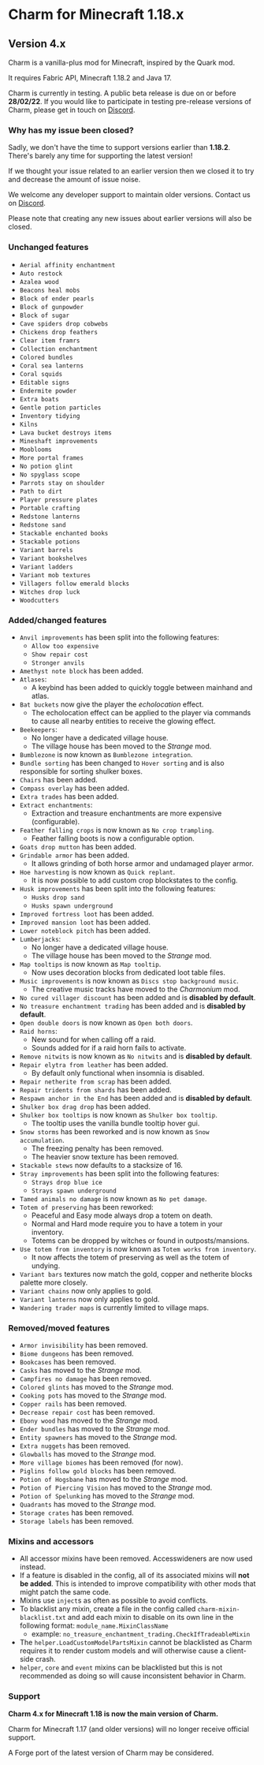 # Charm for Minecraft 1.18.x

## Version 4.x
Charm is a vanilla-plus mod for Minecraft, inspired by the Quark mod.

It requires Fabric API, Minecraft 1.18.2 and Java 17.

Charm is currently in testing.  A public beta release is due on or before **28/02/22**.
If you would like to participate in testing pre-release versions of Charm, please get in touch on [Discord](https://discord.gg/ZxH7Jred).

### Why has my issue been closed?
Sadly, we don't have the time to support versions earlier than **1.18.2**.  There's barely any time for supporting the latest version!

If we thought your issue related to an earlier version then we closed it to try and decrease the amount of issue noise.

We welcome any developer support to maintain older versions. Contact us on [Discord](https://discord.gg/ZxH7Jred).

Please note that creating any new issues about earlier versions will also be closed.

### Unchanged features
* `Aerial affinity enchantment`
* `Auto restock`
* `Azalea wood`
* `Beacons heal mobs`
* `Block of ender pearls`
* `Block of gunpowder`
* `Block of sugar`
* `Cave spiders drop cobwebs`
* `Chickens drop feathers`
* `Clear item framrs`
* `Collection enchantment`
* `Colored bundles`
* `Coral sea lanterns`
* `Coral squids`
* `Editable signs`
* `Endermite powder`
* `Extra boats`
* `Gentle potion particles`
* `Inventory tidying`
* `Kilns`
* `Lava bucket destroys items`
* `Mineshaft improvements`
* `Mooblooms`
* `More portal frames`
* `No potion glint`
* `No spyglass scope`
* `Parrots stay on shoulder`
* `Path to dirt`
* `Player pressure plates`
* `Portable crafting`
* `Redstone lanterns`
* `Redstone sand`
* `Stackable enchanted books`
* `Stackable potions`
* `Variant barrels`
* `Variant bookshelves`
* `Variant ladders`
* `Variant mob textures`
* `Villagers follow emerald blocks`
* `Witches drop luck`
* `Woodcutters`


### Added/changed features
* `Anvil improvements` has been split into the following features:
  * `Allow too expensive`
  * `Show repair cost`
  * `Stronger anvils`
* `Amethyst note block` has been added.
* `Atlases`:
  * A keybind has been added to quickly toggle between mainhand and atlas.
* `Bat buckets` now give the player the *echolocation* effect.
  * The echolocation effect can be applied to the player via commands to cause all nearby entities to receive the glowing effect.
* `Beekeepers`:
  * No longer have a dedicated village house.
  * The village house has been moved to the *Strange* mod.
* `Bumblezone` is now known as `Bumblezone integration`.
* `Bundle sorting` has been changed to `Hover sorting` and is also responsible for sorting shulker boxes.
* `Chairs` has been added.
* `Compass overlay` has been added.
* `Extra trades` has been added.
* `Extract enchantments`:
  * Extraction and treasure enchantments are more expensive (configurable).
* `Feather falling crops` is now known as `No crop trampling`.
  * Feather falling boots is now a configurable option.
* `Goats drop mutton` has been added.
* `Grindable armor` has been added.
  * It allows grinding of both horse armor and undamaged player armor.
* `Hoe harvesting` is now known as `Quick replant`.
  * It is now possible to add custom crop blockstates to the config.
* `Husk improvements` has been split into the following features:
  * `Husks drop sand`
  * `Husks spawn underground`
* `Improved fortress loot` has been added.
* `Improved mansion loot` has been added.
* `Lower noteblock pitch` has been added.
* `Lumberjacks`:
  * No longer have a dedicated village house.
  * The village house has been moved to the *Strange* mod.
* `Map tooltips` is now known as `Map tooltip`.
  * Now uses decoration blocks from dedicated loot table files.
* `Music improvements` is now known as `Discs stop background music`.
  * The creative music tracks have moved to the *Charmonium* mod.
* `No cured villager discount` has been added and is **disabled by default**.
* `No treasure enchantment trading` has been added and is **disabled by default**.
* `Open double doors` is now known as `Open both doors`.
* `Raid horns`:
  * New sound for when calling off a raid.
  * Sounds added for if a raid horn fails to activate.
* `Remove nitwits` is now known as `No nitwits` and is **disabled by default**.
* `Repair elytra from leather` has been added.
  * By default only functional when insomnia is disabled.
* `Repair netherite from scrap` has been added.
* `Repair tridents from shards` has been added.
* `Respawn anchor in the End` has been added and is **disabled by default**.
* `Shulker box drag drop` has been added.
* `Shulker box tooltips` is now known as `Shulker box tooltip`.
  * The tooltip uses the vanilla bundle tooltip hover gui.
* `Snow storms` has been reworked and is now known as `Snow accumulation`.
  * The freezing penalty has been removed.
  * The heavier snow texture has been removed.
* `Stackable stews` now defaults to a stacksize of 16.
* `Stray improvements` has been split into the following features:
  * `Strays drop blue ice`
  * `Strays spawn underground`
* `Tamed animals no damage` is now known as `No pet damage`.
* `Totem of preserving` has been reworked:
  * Peaceful and Easy mode always drop a totem on death.
  * Normal and Hard mode require you to have a totem in your inventory.
  * Totems can be dropped by witches or found in outposts/mansions.
* `Use totem from inventory` is now known as `Totem works from inventory`.
  * It now affects the totem of preserving as well as the totem of undying.
* `Variant bars` textures now match the gold, copper and netherite blocks palette more closely.
* `Variant chains` now only applies to gold.
* `Variant lanterns` now only applies to gold.
* `Wandering trader maps` is currently limited to village maps.


### Removed/moved features
* `Armor invisibility` has been removed.
* `Biome dungeons` has been removed.
* `Bookcases` has been removed.
* `Casks` has moved to the *Strange* mod.
* `Campfires no damage` has been removed.
* `Colored glints` has moved to the *Strange* mod.
* `Cooking pots` has moved to the *Strange* mod.
* `Copper rails` has been removed.
* `Decrease repair cost` has been removed.
* `Ebony wood` has moved to the *Strange* mod.
* `Ender bundles` has moved to the *Strange* mod.
* `Entity spawners` has moved to the *Strange* mod.
* `Extra nuggets` has been removed.
* `Glowballs` has moved to the *Strange* mod.
* `More village biomes` has been removed (for now).
* `Piglins follow gold blocks` has been removed.
* `Potion of Hogsbane` has moved to the *Strange* mod.
* `Potion of Piercing Vision` has moved to the *Strange* mod.
* `Potion of Spelunking` has moved to the *Strange* mod.
* `Quadrants` has moved to the *Strange* mod.
* `Storage crates` has been removed.
* `Storage labels` has been removed.


### Mixins and accessors
* All accessor mixins have been removed.  Accesswideners are now used instead.
* If a feature is disabled in the config, all of its associated mixins will **not be added**.  This is intended to improve compatibility with other mods that might patch the same code.
* Mixins use `inject`s as often as possible to avoid conflicts.
* To blacklist any mixin, create a file in the config called `charm-mixin-blacklist.txt` and add each mixin to disable on its own line in the following format: `module_name.MixinClassName`
  * example: `no_treasure_enchantment_trading.CheckIfTradeableMixin`
* The `helper.LoadCustomModelPartsMixin` cannot be blacklisted as Charm requires it to render custom models and will otherwise cause a client-side crash.
* `helper`, `core` and `event` mixins can be blacklisted but this is not recommended as doing so will cause inconsistent behavior in Charm.


### Support
**Charm 4.x for Minecraft 1.18 is now the main version of Charm.**

Charm for Minecraft 1.17 (and older versions) will no longer receive official support.

A Forge port of the latest version of Charm may be considered.